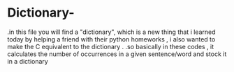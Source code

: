 # Dictionary-
  .in this file you will find a "dictionary", which is a new thing that i learned today by helping a friend with their python homeworks , i also wanted to make the C equivalent to the dictionary .
  .so basically in these codes , it calculates the number of occurrences in a given sentence/word and stock it in a dictionary 
